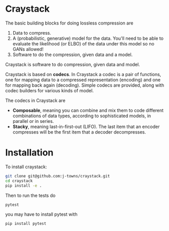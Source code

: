 # Craystack
The basic building blocks for doing lossless compression are

1. Data to compress.
2. A (probabilistic, generative) model for the data. You'll need to be able to
   evaluate the likelihood (or ELBO) of the data under this model so no GANs
   allowed!
3. Software to do the compression, given data and a model.

Craystack is software to do compression, given data and model.

Craystack is based on **codecs**. In Craystack a codec is a pair of functions,
one for mapping data to a compressed representation (encoding) and one for
mapping back again (decoding). Simple codecs are provided, along with codec
builders for various kinds of model.

The codecs in Craystack are 

 - **Composable**, meaning you can combine and mix them to code different
   combinations of data types, according to sophisticated models, in parallel or
   in series.
 - **Stacky**, meaning last-in-first-out (LIFO). The last item that an encoder
   compresses will be the first item that a decoder decompresses.

# Installation
To install craystack:

```bash
git clone git@github.com:j-towns/craystack.git
cd craystack
pip install -e .
```

Then to run the tests do

```bash
pytest
```

you may have to install pytest with

```bash
pip install pytest
```
